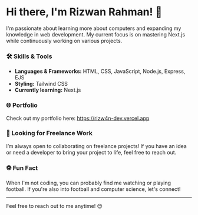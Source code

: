 # Hi there, I'm Rizwan Rahman! 👋

I'm passionate about learning more about computers and expanding my knowledge in web development. My current focus is on mastering Next.js while continuously working on various projects.

### 🛠 Skills & Tools
- **Languages & Frameworks:** HTML, CSS, JavaScript, Node.js, Express, EJS
- **Styling:** Tailwind CSS
- **Currently learning:** Next.js

### 🌐 Portfolio
Check out my portfolio here: https://rizw4n-dev.vercel.app


### 👀 Looking for Freelance Work
I’m always open to collaborating on freelance projects! If you have an idea or need a developer to bring your project to life, feel free to reach out.

### ⚽ Fun Fact
When I'm not coding, you can probably find me watching or playing football. If you're also into football and computer science, let's connect!

---

Feel free to reach out to me anytime! 😊
